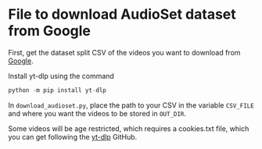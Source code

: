 # File to download AudioSet dataset from Google

First, get the dataset split CSV of the videos you want to download from [Google](https://research.google.com/audioset/download.html).

Install yt-dlp using the command 
```python
python -m pip install yt-dlp
```

In `download_audioset.py`, place the path to your CSV in the variable `CSV_FILE` and where you want the videos to be stored in `OUT_DIR`.

Some videos will be age restricted, which requires a cookies.txt file, which you can get following the [yt-dlp](https://github.com/yt-dlp/yt-dlp/wiki/FAQ#how-do-i-pass-cookies-to-yt-dlp) GitHub.